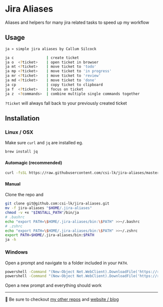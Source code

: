 # Jira Aliases

Aliases and helpers for many jira related tasks to speed up my workflow

## Usage

```bash
ja » simple jira aliases by Callum Silcock

ja c               | create ticket
ja o  <?ticket>    | open ticket in browser
ja mt <?ticket>    | move ticket to 'todo'
ja mp <?ticket>    | move ticket to 'in progress'
ja mr <?ticket>    | move ticket to 'review'
ja md <?ticket>    | move ticket to 'done'
ja cp              | copy ticket to clipboard
ja f  <?ticket>    | focus on ticket
ja z  <?commands>  | combine multiple single commands together
```

`?ticket` will always fall back to your previously created ticket

## Installation

### Linux / OSX

Make sure `curl` and `jq` are installed eg.

```bash
brew install jq
```

#### Automagic (recommended)

```bash
curl -fsSL https://raw.githubusercontent.com/csi-lk/jira-aliases/master/install | bash
```

#### Manual

Clone the repo and

```bash
git clone git@github.com:csi-lk/jira-aliases.git
mv -f jira-aliases "$HOME/.jira-aliases"
chmod -v +x "$INSTALL_PATH"/bin/ja
# .bashrc
echo "export PATH=\$HOME/.jira-aliases/bin:\$PATH" >>~/.bashrc
# .zshrc
echo "export PATH=\$HOME/.jira-aliases/bin:\$PATH" >>~/.zshrc
export PATH=$HOME/.jira-aliases/bin:$PATH
ja -h
```

### Windows

Open a prompt and navigate to a folder included in your `PATH`.

```bash
powershell -Command "(New-Object Net.WebClient).DownloadFile('https://raw.githubusercontent.com/csi-lk/jira-aliases/master/bin/ja', 'ja')"
powershell -Command "(New-Object Net.WebClient).DownloadFile('https://raw.githubusercontent.com/csi-lk/jira-aliases/master/bin/ja.cmd', 'ja.cmd')"
```

Open a new prompt and everything should work

---

🧔 Be sure to checkout [my other repos](https://github.com/csi-lk/) and [website / blog](https://csi.lk)
